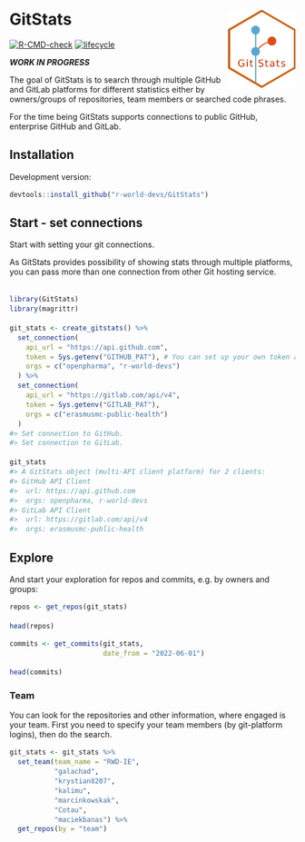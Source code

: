 
<!-- README.md is generated from README.Rmd. Please edit that file -->

# GitStats <img src="man/figures/logo.png" align="right" height="138" />

<!-- badges: start -->

[![R-CMD-check](https://github.com/r-world-devs/GitStats/workflows/R-CMD-check/badge.svg)](https://github.com/r-world-devs/GitStats/actions)
[![lifecycle](https://img.shields.io/badge/lifecycle-experimental-orange.svg)](https://lifecycle.r-lib.org/articles/stages.html#experimental)
<!-- badges: end -->

***WORK IN PROGRESS***

The goal of GitStats is to search through multiple GitHub and GitLab
platforms for different statistics either by owners/groups of
repositories, team members or searched code phrases.

For the time being GitStats supports connections to public GitHub,
enterprise GitHub and GitLab.

## Installation

Development version:

``` r
devtools::install_github("r-world-devs/GitStats")
```

## Start - set connections

Start with setting your git connections.

As GitStats provides possibility of showing stats through multiple
platforms, you can pass more than one connection from other Git hosting
service.

``` r

library(GitStats)
library(magrittr)

git_stats <- create_gitstats() %>%
  set_connection(
    api_url = "https://api.github.com",
    token = Sys.getenv("GITHUB_PAT"), # You can set up your own token as an environment variable in .Renviron file (based in home directory)
    orgs = c("openpharma", "r-world-devs")
  ) %>%
  set_connection(
    api_url = "https://gitlab.com/api/v4",
    token = Sys.getenv("GITLAB_PAT"),
    orgs = c("erasmusmc-public-health")
  )
#> Set connection to GitHub.
#> Set connection to GitLab.

git_stats
#> A GitStats object (multi-API client platform) for 2 clients:
#> GitHub API Client
#>  url: https://api.github.com
#>  orgs: openpharma, r-world-devs
#> GitLab API Client
#>  url: https://gitlab.com/api/v4
#>  orgs: erasmusmc-public-health
```

## Explore

And start your exploration for repos and commits, e.g. by owners and
groups:

``` r
repos <- get_repos(git_stats)

head(repos)
```

``` r
commits <- get_commits(git_stats,
                       date_from = "2022-06-01")

head(commits)
```

### Team

You can look for the repositories and other information, where engaged
is your team. First you need to specify your team members (by
git-platform logins), then do the search.

``` r
git_stats <- git_stats %>%
  set_team(team_name = "RWD-IE",
           "galachad",
           "krystian8207",
           "kalimu",
           "marcinkowskak",
           "Cotau",
           "maciekbanas") %>%
  get_repos(by = "team")
```

